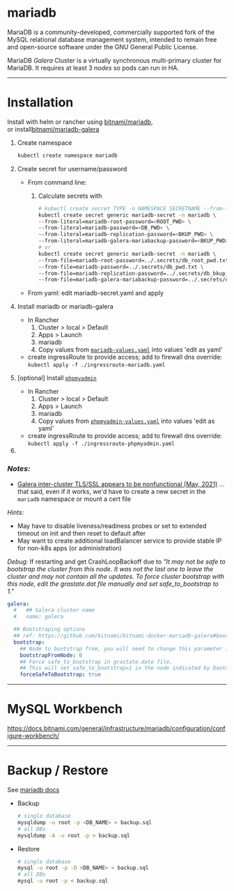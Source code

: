 # **mariadb**

MariaDB is a community-developed, commercially supported fork of the MySQL relational database management system, intended to remain free and open-source software under the GNU General Public License.

MariaDB _Galera_ Cluster is a virtually synchronous multi-primary cluster for MariaDB. It requires at least 3 _nodes_ so pods can run in HA.

---

# Installation

Install with helm or rancher using [bitnami/mariadb](https://artifacthub.io/packages/helm/bitnami/mariadb), <br>
or install[bitnami/mariadb-galera](https://artifacthub.io/packages/helm/bitnami/mariadb-galera)

1. Create namespace

   ```sh
   kubectl create namespace mariadb
   ```

2. Create secret for username/password

   - From command line:

     1. Calculate secrets with

        ```sh
        # kubectl create secret TYPE -n NAMESPACE SECRETNAME --from-literal=KEY=LITERAL,KEY-LITERAL
        kubectl create secret generic mariadb-secret -n mariadb \
        --from-literal=mariadb-root-password=<ROOT_PWD> \
        --from-literal=mariadb-password=<DB_PWD> \
        --from-literal=mariadb-replication-password=<BKUP_PWD> \
        --from-literal=mariadb-galera-mariabackup-password=<BKUP_PWD>
        # or
        kubectl create secret generic mariadb-secret -n mariadb \
        --from-file=mariadb-root-password=../.secrets/db_root_pwd.txt \
        --from-file=mariadb-password=../.secrets/db_pwd.txt \
        --from-file=mariadb-replication-password=../.secrets/db_bkup_pwd.txt \
        --from-file=mariadb-galera-mariabackup-password=../.secrets/db_bkup_pwd.txt
        ```

   - From yaml: edit mariadb-secret.yaml and apply

<!-- 3. Create Persistent Volume Claim to [allow volume persistence across upgrades](https://docs.bitnami.com/general/how-to/troubleshoot-helm-chart-issues/)
   * In Rancher:
     1. Cluster > local > Default
     2. Workloads > Volumes
     3. Add Volume -->

4. Install mariadb or mariadb-galera

   - In Rancher
     1. Cluster > local > Default
     2. Apps > Launch
     3. mariadb
     4. Copy values from [`mariadb-values.yaml`](./mariadb-values.yaml) into values 'edit as yaml'
   - create ingressRoute to provide access; add to firewall dns override:
     `kubectl apply -f ./ingressroute-mariadb.yaml`

5. [optional] Install [`phpmyadmin`]()

   - In Rancher
     1. Cluster > local > Default
     2. Apps > Launch
     3. mariadb
     4. Copy values from [`phpmyadmin-values.yaml`](./phpmyadmin-values.yaml) into values 'edit as yaml'
   - create ingressRoute to provide access; add to firewall dns override:
     `kubectl apply -f ./ingressroute-phpmyadmin.yaml`

6.

### _Notes:_

- [Galera inter-cluster TLS/SSL appears to be nonfunctional (May, 2021)](https://github.com/bitnami/charts/issues/5765)
  ... that said, even if it works, we'd have to create a new secret in the `mariadb` namespace or mount a cert file

_Hints:_

- May have to disable liveness/readiness probes or set to extended timeout on init and then reset to default after
- May want to create additional loadBalancer service to provide stable IP for non-k8s apps (or administration)

_Debug:_
If restarting and get CrashLoopBackoff due to _"It may not be safe to bootstrap the cluster from this node. It was not the last one to leave the cluster and may not contain all the updates. To force cluster bootstrap with this node, edit the grastate.dat file manually and set safe_to_bootstrap to 1."_

```yaml
galera:
  #   ## Galera cluster name
  #   name: galera

  ## Bootstraping options
  ## ref: https://github.com/bitnami/bitnami-docker-mariadb-galera#bootstraping
  bootstrap:
    ## Node to bootstrap from, you will need to change this parameter in case you want to bootstrap from other node
    bootstrapFromNode: 0
    ## Force safe_to_bootstrap in grastate.date file.
    ## This will set safe_to_bootstrap=1 in the node indicated by bootstrapFromNode.
    forceSafeToBootstrap: true
```

---

# MySQL Workbench

https://docs.bitnami.com/general/infrastructure/mariadb/configuration/configure-workbench/

---

# Backup / Restore

See [mariadb docs](https://docs.bitnami.com/general/infrastructure/mariadb/administration/backup-restore-mysql-mariadb/)

- Backup

  ```sh
  # single database
  mysqldump -u root -p <DB_NAME> > backup.sql
  # all DBs
  mysqldump -A -u root -p > backup.sql
  ```

- Restore

  ```sh
  # single database
  mysql -u root -p -D <DB_NAME> < backup.sql
  # all DBs
  mysql -u root -p < backup.sql
  ```
